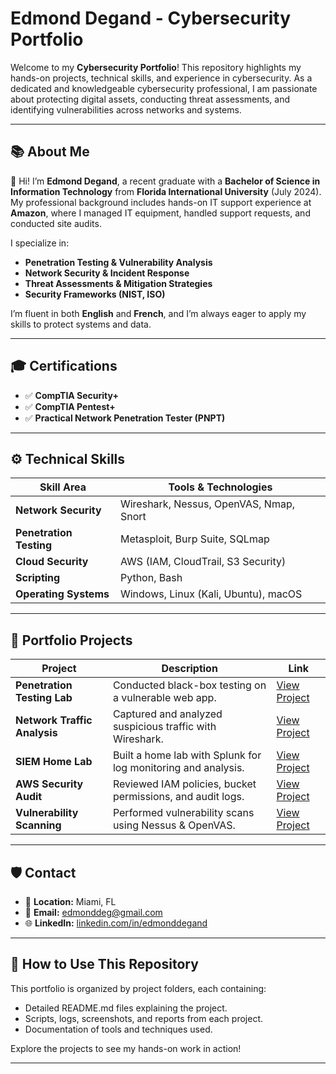 # Edmond Degand - Cybersecurity Portfolio

Welcome to my **Cybersecurity Portfolio**! This repository highlights my hands-on projects, technical skills, and experience in cybersecurity. As a dedicated and knowledgeable cybersecurity professional, I am passionate about protecting digital assets, conducting threat assessments, and identifying vulnerabilities across networks and systems.

---

## 📚 About Me

👋 Hi! I’m **Edmond Degand**, a recent graduate with a **Bachelor of Science in Information Technology** from **Florida International University** (July 2024). My professional background includes hands-on IT support experience at **Amazon**, where I managed IT equipment, handled support requests, and conducted site audits.

I specialize in:

- **Penetration Testing & Vulnerability Analysis**
- **Network Security & Incident Response**
- **Threat Assessments & Mitigation Strategies**
- **Security Frameworks (NIST, ISO)**

I’m fluent in both **English** and **French**, and I’m always eager to apply my skills to protect systems and data.

---

## 🎓 Certifications

- ✅ **CompTIA Security+**
- ✅ **CompTIA Pentest+**
- ✅ **Practical Network Penetration Tester (PNPT)**

---

## ⚙️ Technical Skills

| Skill Area | Tools & Technologies |
|---|---|
| **Network Security** | Wireshark, Nessus, OpenVAS, Nmap, Snort |
| **Penetration Testing** | Metasploit, Burp Suite, SQLmap |
| **Cloud Security** | AWS (IAM, CloudTrail, S3 Security) |
| **Scripting** | Python, Bash |
| **Operating Systems** | Windows, Linux (Kali, Ubuntu), macOS |

---

## 📂 Portfolio Projects

| Project | Description | Link |
|---|---|---|
| **Penetration Testing Lab** | Conducted black-box testing on a vulnerable web app. | [View Project](./projects/penetration-testing) |
| **Network Traffic Analysis** | Captured and analyzed suspicious traffic with Wireshark. | [View Project](./projects/network-traffic-analysis) |
| **SIEM Home Lab** | Built a home lab with Splunk for log monitoring and analysis. | [View Project](./projects/siem-home-lab) |
| **AWS Security Audit** | Reviewed IAM policies, bucket permissions, and audit logs. | [View Project](./projects/aws-security-audit) |
| **Vulnerability Scanning** | Performed vulnerability scans using Nessus & OpenVAS. | [View Project](./projects/vulnerability-scanning) |

---

## 🛡️ Contact

- 📍 **Location:** Miami, FL
- 📧 **Email:** edmonddeg@gmail.com
- 🌐 **LinkedIn:** [linkedin.com/in/edmonddegand](https://linkedin.com/in/edmonddegand)

---

## 🔗 How to Use This Repository

This portfolio is organized by project folders, each containing:

- Detailed README.md files explaining the project.
- Scripts, logs, screenshots, and reports from each project.
- Documentation of tools and techniques used.

Explore the projects to see my hands-on work in action!

---


